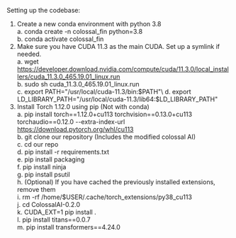 Setting up the codebase:

1.	Create a new conda environment with python 3.8\
	a.	conda create -n colossal_fin python=3.8\
	b.	conda activate colossal_fin
2.	Make sure you have CUDA 11.3 as the main CUDA. Set up a symlink if needed.\
	a.	wget https://developer.download.nvidia.com/compute/cuda/11.3.0/local_installers/cuda_11.3.0_465.19.01_linux.run \
	b.	sudo sh cuda_11.3.0_465.19.01_linux.run \
	c.	export PATH="/usr/local/cuda-11.3/bin:$PATH"\
	d.	export LD_LIBRARY_PATH="/usr/local/cuda-11.3/lib64:$LD_LIBRARY_PATH"
3.	Install Torch 1.12.0 using pip (Not with conda) \
	a.	pip install torch==1.12.0+cu113 torchvision==0.13.0+cu113 torchaudio==0.12.0 --extra-index-url https://download.pytorch.org/whl/cu113 \
	b.	git clone our repository (Includes the modified colossal AI)\
	c.	cd our repo\
	d.	pip install -r requirements.txt\
	e.	pip install packaging\
	f.	pip install ninja\
	g.	pip install psutil\
	h.	(Optional) If you have cached the previously installed extensions, remove them\
	i.	rm -rf /home/$USER/.cache/torch_extensions/py38_cu113\
	j.	cd ColossalAI-0.2.0\
	k.	CUDA_EXT=1 pip install .\
	l.	pip install titans==0.0.7\
	m.	pip install transformers==4.24.0

